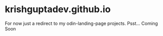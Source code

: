 # krishguptadev.github.io
For now just a redirect to my odin-landing-page projects. Psst... Coming Soon
